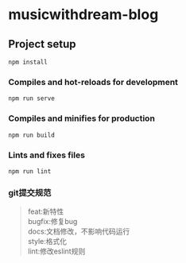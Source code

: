 # musicwithdream-blog

## Project setup
```
npm install
```

### Compiles and hot-reloads for development
```
npm run serve
```

### Compiles and minifies for production
```
npm run build
```

### Lints and fixes files
```
npm run lint
```

### git提交规范
> feat:新特性  
> bugfix:修复bug  
> docs:文档修改，不影响代码运行  
> style:格式化  
> lint:修改eslint规则
